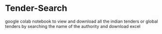 # Tender-Search
google colab notebook to view and download all the indian tenders or global tenders by searching the name of the authority and download excel
